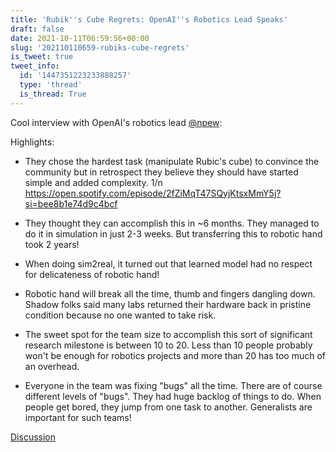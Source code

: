 ```yaml
---
title: 'Rubik''s Cube Regrets: OpenAI''s Robotics Lead Speaks'
draft: false
date: 2021-10-11T06:59:56+00:00
slug: '202110110659-rubiks-cube-regrets'
is_tweet: true
tweet_info:
  id: '1447351223233888257'
  type: 'thread'
  is_thread: True
---
```




Cool interview with OpenAI's robotics lead [@npew](https://x.com/npew):

Highlights:

* They chose the hardest task (manipulate Rubic's cube) to convince the community but in retrospect they believe they should have started simple and added complexity. 1/n
<https://open.spotify.com/episode/2fZiMqT47SQyjKtsxMmY5j?si=bee8b1e74d9c4bcf>

* They thought they can accomplish this in ~6 months. They managed to do it in simulation in just 2-3 weeks. But transferring this to robotic hand took 2 years!

* When doing sim2real, it turned out that learned model had no respect for delicateness of robotic hand!

* Robotic hand will break all the time, thumb and fingers dangling down. Shadow folks said many labs returned their hardware back in pristine condition because no one wanted to take risk.

* The sweet spot for the team size to accomplish this sort of significant research milestone is between 10 to 20. Less than 10 people probably won't be enough for robotics projects and more than 20 has too much of an overhead.

* Everyone in the team was fixing "bugs" all the time. There are of course different levels of "bugs". They had huge backlog of things to do. When people get bored, they jump from one task to another. Generalists are important for such teams!

[Discussion](https://x.com/sytelus/status/1447351223233888257)
